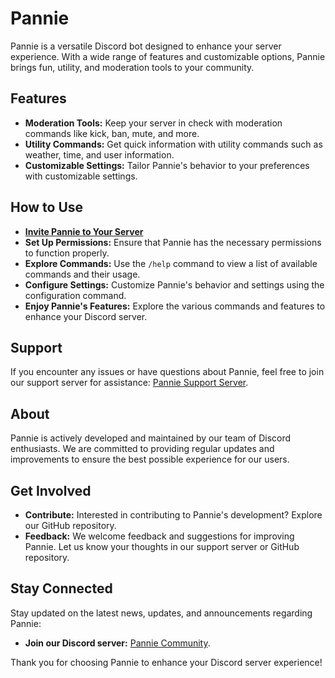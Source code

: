 # Pannie

Pannie is a versatile Discord bot designed to enhance your server experience. With a wide range of features and customizable options, Pannie brings fun, utility, and moderation tools to your community.

## Features
- **Moderation Tools:** Keep your server in check with moderation commands like kick, ban, mute, and more.
- **Utility Commands:** Get quick information with utility commands such as weather, time, and user information.
- **Customizable Settings:** Tailor Pannie's behavior to your preferences with customizable settings.

## How to Use
- **[Invite Pannie to Your Server](https://discord.com/oauth2/authorize?client_id=1215398905970303036&permissions=8&scope=bot)**
- **Set Up Permissions:** Ensure that Pannie has the necessary permissions to function properly.
- **Explore Commands:** Use the `/help` command to view a list of available commands and their usage.
- **Configure Settings:** Customize Pannie's behavior and settings using the configuration command.
- **Enjoy Pannie's Features:** Explore the various commands and features to enhance your Discord server.

## Support
If you encounter any issues or have questions about Pannie, feel free to join our support server for assistance: [Pannie Support Server](https://discord.gg/xp7PqkjzzT).

## About
Pannie is actively developed and maintained by our team of Discord enthusiasts. We are committed to providing regular updates and improvements to ensure the best possible experience for our users.

## Get Involved
- **Contribute:** Interested in contributing to Pannie's development? Explore our GitHub repository.
- **Feedback:** We welcome feedback and suggestions for improving Pannie. Let us know your thoughts in our support server or GitHub repository.

## Stay Connected
Stay updated on the latest news, updates, and announcements regarding Pannie:
- **Join our Discord server:** [Pannie Community](https://discord.gg/xp7PqkjzzT).

Thank you for choosing Pannie to enhance your Discord server experience!
